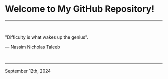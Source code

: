 # Welcome to My GitHub Repository!

---

<br>

"Difficulty is what wakes up the genius"\.

― Nassim Nicholas Taleeb
 
</br>

---
September 12th, 2024
